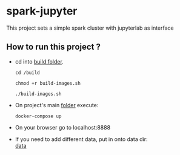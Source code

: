 # spark-jupyter
  This project sets a simple spark cluster with jupyterlab as interface

## How to run this project ?
* cd into [build folder](/build).<br/>
  ```
  cd /build
  ```
  ```
  chmod +r build-images.sh
  ```
  ```
  ./build-images.sh
  ```

* On project's main [folder](/) execute:<br/>
  ```
  docker-compose up
  ```
* On your browser go to localhost:8888<br/>

* If you need to add different data, put in onto data dir: <br/>[data](/data)<br/><br/>
